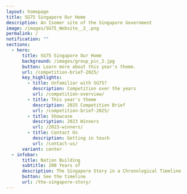 ```yaml
---
layout: homepage
title: SG75 Singapore Our Home
description: An Isomer site of the Singapore Government
image: /images/SG75_Website__3_.png
permalink: /
notification: ""
sections:
  - hero:
      title: SG75 Singapore Our Home
      background: /images/group_pic_2.jpg
      button: Learn more about this year's theme.
      url: /competition-brief-2025/
      key_highlights:
        - title: Unfamiliar with SG75?
          description: Competition over the years
          url: /competition-overview/
        - title: This year's theme
          description: 2025 Competition Brief
          url: /competition-brief-2025/
        - title: Showcase
          description: 2023 Winners
          url: /2023-winners/
        - title: Contact Us
          description: Getting in touch
          url: /contact-us/
      variant: center
  - infobar:
      title: Nation Building
      subtitle: 200 Years of
      description: The Singapore Story in a Chronological Timeline
      button: See the timeline
      url: /the-singapore-story/
---
```

